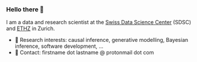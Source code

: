 ### Hello there 👋

I am a data and research scientist at the [Swiss Data Science Center](https://datascience.ch/) (SDSC) and [ETHZ](https://ethz.ch/en.html) in Zurich. 

- 🔭 Research interests: causal inference, generative modelling, Bayesian inference, software development, ...
- 👋 Contact: firstname dot lastname @ protonmail dot com
